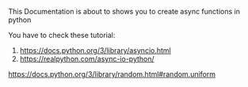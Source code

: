 This Documentation is about to shows you to create async functions in python

You have to check these tutorial:
1. https://docs.python.org/3/library/asyncio.html
2. https://realpython.com/async-io-python/

https://docs.python.org/3/library/random.html#random.uniform

